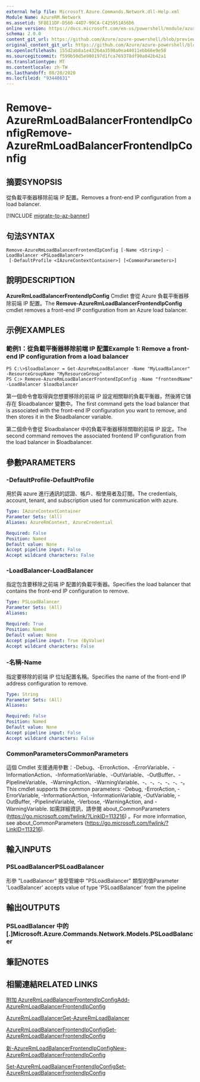 ```yaml
---
external help file: Microsoft.Azure.Commands.Network.dll-Help.xml
Module Name: AzureRM.Network
ms.assetid: 5F8E11DF-D560-44D7-99CA-C425951A56D6
online version: https://docs.microsoft.com/en-us/powershell/module/azurerm.network/remove-azurermloadbalancerfrontendipconfig
schema: 2.0.0
content_git_url: https://github.com/Azure/azure-powershell/blob/preview/src/ResourceManager/Network/Commands.Network/help/Remove-AzureRmLoadBalancerFrontendIpConfig.md
original_content_git_url: https://github.com/Azure/azure-powershell/blob/preview/src/ResourceManager/Network/Commands.Network/help/Remove-AzureRmLoadBalancerFrontendIpConfig.md
ms.openlocfilehash: 155d2ab8a1e43264a3598a0ea44011ebb66e9e58
ms.sourcegitcommit: f599b50d5e980197d1fca769378df90a842b42a1
ms.translationtype: MT
ms.contentlocale: zh-TW
ms.lasthandoff: 08/20/2020
ms.locfileid: "93448631"
---
```

# <span data-ttu-id="d363c-101">Remove-AzureRmLoadBalancerFrontendIpConfig</span><span class="sxs-lookup"><span data-stu-id="d363c-101">Remove-AzureRmLoadBalancerFrontendIpConfig</span></span>

## <span data-ttu-id="d363c-102">摘要</span><span class="sxs-lookup"><span data-stu-id="d363c-102">SYNOPSIS</span></span>
<span data-ttu-id="d363c-103">從負載平衡器移除前端 IP 配置。</span><span class="sxs-lookup"><span data-stu-id="d363c-103">Removes a front-end IP configuration from a load balancer.</span></span>

[!INCLUDE [migrate-to-az-banner](../../includes/migrate-to-az-banner.md)]

## <span data-ttu-id="d363c-104">句法</span><span class="sxs-lookup"><span data-stu-id="d363c-104">SYNTAX</span></span>

```
Remove-AzureRmLoadBalancerFrontendIpConfig [-Name <String>] -LoadBalancer <PSLoadBalancer>
 [-DefaultProfile <IAzureContextContainer>] [<CommonParameters>]
```

## <span data-ttu-id="d363c-105">說明</span><span class="sxs-lookup"><span data-stu-id="d363c-105">DESCRIPTION</span></span>
<span data-ttu-id="d363c-106">**AzureRmLoadBalancerFrontendIpConfig** Cmdlet 會從 Azure 負載平衡器移除前端 IP 配置。</span><span class="sxs-lookup"><span data-stu-id="d363c-106">The **Remove-AzureRmLoadBalancerFrontendIpConfig** cmdlet removes a front-end IP configuration from an Azure load balancer.</span></span>

## <span data-ttu-id="d363c-107">示例</span><span class="sxs-lookup"><span data-stu-id="d363c-107">EXAMPLES</span></span>

### <span data-ttu-id="d363c-108">範例1：從負載平衡器移除前端 IP 配置</span><span class="sxs-lookup"><span data-stu-id="d363c-108">Example 1: Remove a front-end IP configuration from a load balancer</span></span>
```
PS C:\>$loadbalancer = Get-AzureRmLoadBalancer -Name "MyLoadBalancer" -ResourceGroupName "MyResourceGroup"
PS C:> Remove-AzureRmLoadBalancerFrontendIpConfig -Name "frontendName" -LoadBalancer $loadbalancer
```

<span data-ttu-id="d363c-109">第一個命令會取得與您想要移除的前端 IP 設定相關聯的負載平衡器，然後將它儲存在 $loadbalancer 變數中。</span><span class="sxs-lookup"><span data-stu-id="d363c-109">The first command gets the load balancer that is associated with the front-end IP configuration you want to remove, and then stores it in the $loadbalancer variable.</span></span>

<span data-ttu-id="d363c-110">第二個命令會從 $loadbalancer 中的負載平衡器移除關聯的前端 IP 設定。</span><span class="sxs-lookup"><span data-stu-id="d363c-110">The second command removes the associated frontend IP configuration from the load balancer in $loadbalancer.</span></span>

## <span data-ttu-id="d363c-111">參數</span><span class="sxs-lookup"><span data-stu-id="d363c-111">PARAMETERS</span></span>

### <span data-ttu-id="d363c-112">-DefaultProfile</span><span class="sxs-lookup"><span data-stu-id="d363c-112">-DefaultProfile</span></span>
<span data-ttu-id="d363c-113">用於與 azure 進行通訊的認證、帳戶、租使用者及訂閱。</span><span class="sxs-lookup"><span data-stu-id="d363c-113">The credentials, account, tenant, and subscription used for communication with azure.</span></span>

```yaml
Type: IAzureContextContainer
Parameter Sets: (All)
Aliases: AzureRmContext, AzureCredential

Required: False
Position: Named
Default value: None
Accept pipeline input: False
Accept wildcard characters: False
```

### <span data-ttu-id="d363c-114">-LoadBalancer</span><span class="sxs-lookup"><span data-stu-id="d363c-114">-LoadBalancer</span></span>
<span data-ttu-id="d363c-115">指定包含要移除之前端 IP 配置的負載平衡器。</span><span class="sxs-lookup"><span data-stu-id="d363c-115">Specifies the load balancer that contains the front-end IP configuration to remove.</span></span>

```yaml
Type: PSLoadBalancer
Parameter Sets: (All)
Aliases: 

Required: True
Position: Named
Default value: None
Accept pipeline input: True (ByValue)
Accept wildcard characters: False
```

### <span data-ttu-id="d363c-116">-名稱</span><span class="sxs-lookup"><span data-stu-id="d363c-116">-Name</span></span>
<span data-ttu-id="d363c-117">指定要移除的前端 IP 位址配置名稱。</span><span class="sxs-lookup"><span data-stu-id="d363c-117">Specifies the name of the front-end IP address configuration to remove.</span></span>

```yaml
Type: String
Parameter Sets: (All)
Aliases: 

Required: False
Position: Named
Default value: None
Accept pipeline input: False
Accept wildcard characters: False
```

### <span data-ttu-id="d363c-118">CommonParameters</span><span class="sxs-lookup"><span data-stu-id="d363c-118">CommonParameters</span></span>
<span data-ttu-id="d363c-119">這個 Cmdlet 支援通用參數：-Debug、-ErrorAction、-ErrorVariable、-InformationAction、-InformationVariable、-OutVariable、-OutBuffer、-PipelineVariable、-WarningAction、-WarningVariable、-、-、-、-、-、-。</span><span class="sxs-lookup"><span data-stu-id="d363c-119">This cmdlet supports the common parameters: -Debug, -ErrorAction, -ErrorVariable, -InformationAction, -InformationVariable, -OutVariable, -OutBuffer, -PipelineVariable, -Verbose, -WarningAction, and -WarningVariable.</span></span> <span data-ttu-id="d363c-120">如需詳細資訊，請參閱 about_CommonParameters (https://go.microsoft.com/fwlink/?LinkID=113216) 。</span><span class="sxs-lookup"><span data-stu-id="d363c-120">For more information, see about_CommonParameters (https://go.microsoft.com/fwlink/?LinkID=113216).</span></span>

## <span data-ttu-id="d363c-121">輸入</span><span class="sxs-lookup"><span data-stu-id="d363c-121">INPUTS</span></span>

### <span data-ttu-id="d363c-122">PSLoadBalancer</span><span class="sxs-lookup"><span data-stu-id="d363c-122">PSLoadBalancer</span></span>
<span data-ttu-id="d363c-123">形參 "LoadBalancer" 接受管線中 "PSLoadBalancer" 類型的值</span><span class="sxs-lookup"><span data-stu-id="d363c-123">Parameter 'LoadBalancer' accepts value of type 'PSLoadBalancer' from the pipeline</span></span>

## <span data-ttu-id="d363c-124">輸出</span><span class="sxs-lookup"><span data-stu-id="d363c-124">OUTPUTS</span></span>

### <span data-ttu-id="d363c-125">PSLoadBalancer 中的 [.]</span><span class="sxs-lookup"><span data-stu-id="d363c-125">Microsoft.Azure.Commands.Network.Models.PSLoadBalancer</span></span>

## <span data-ttu-id="d363c-126">筆記</span><span class="sxs-lookup"><span data-stu-id="d363c-126">NOTES</span></span>

## <span data-ttu-id="d363c-127">相關連結</span><span class="sxs-lookup"><span data-stu-id="d363c-127">RELATED LINKS</span></span>

[<span data-ttu-id="d363c-128">附加 AzureRmLoadBalancerFrontendIpConfig</span><span class="sxs-lookup"><span data-stu-id="d363c-128">Add-AzureRmLoadBalancerFrontendIpConfig</span></span>](./Add-AzureRmLoadBalancerFrontendIpConfig.md)

[<span data-ttu-id="d363c-129">AzureRmLoadBalancer</span><span class="sxs-lookup"><span data-stu-id="d363c-129">Get-AzureRmLoadBalancer</span></span>](./Get-AzureRmLoadBalancer.md)

[<span data-ttu-id="d363c-130">AzureRmLoadBalancerFrontendIpConfig</span><span class="sxs-lookup"><span data-stu-id="d363c-130">Get-AzureRmLoadBalancerFrontendIpConfig</span></span>](./Get-AzureRmLoadBalancerFrontendIpConfig.md)

[<span data-ttu-id="d363c-131">新-AzureRmLoadBalancerFrontendIpConfig</span><span class="sxs-lookup"><span data-stu-id="d363c-131">New-AzureRmLoadBalancerFrontendIpConfig</span></span>](./New-AzureRmLoadBalancerFrontendIpConfig.md)

[<span data-ttu-id="d363c-132">Set-AzureRmLoadBalancerFrontendIpConfig</span><span class="sxs-lookup"><span data-stu-id="d363c-132">Set-AzureRmLoadBalancerFrontendIpConfig</span></span>](./Set-AzureRmLoadBalancerFrontendIpConfig.md)


